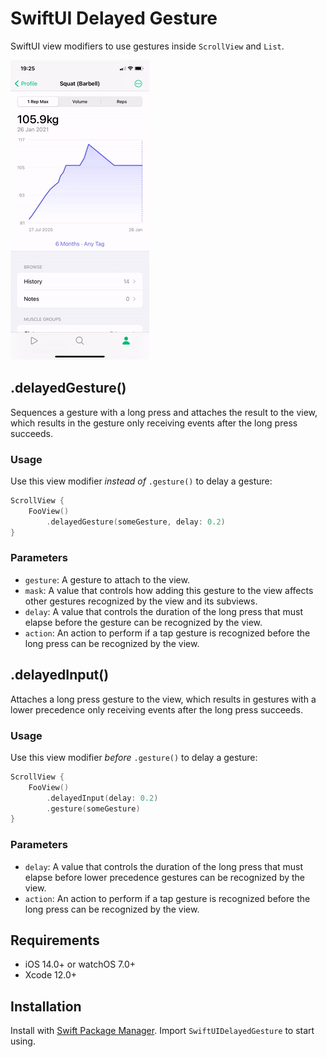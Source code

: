 # SwiftUI Delayed Gesture

SwiftUI view modifiers to use gestures inside `ScrollView` and `List`.

![Demo](./Resources/Demo.gif "Demo")

## .delayedGesture()
Sequences a gesture with a long press and attaches the result to the view, which results in the gesture only receiving events after the long press succeeds.

### Usage
Use this view modifier *instead of* `.gesture()` to delay a gesture:

```swift
ScrollView {
    FooView()
        .delayedGesture(someGesture, delay: 0.2)
}
```

### Parameters
* `gesture`: A gesture to attach to the view.
* `mask`: A value that controls how adding this gesture to the view affects other gestures recognized by the view and its subviews.
* `delay`: A value that controls the duration of the long press that must elapse before the gesture can be recognized by the view.
* `action`: An action to perform if a tap gesture is recognized before the long press can be recognized by the view.

## .delayedInput()
Attaches a long press gesture to the view, which results in gestures with a lower precedence only receiving events after the long press succeeds.

### Usage
Use this view modifier *before* `.gesture()` to delay a gesture:

```swift
ScrollView {
    FooView()
        .delayedInput(delay: 0.2)
        .gesture(someGesture)
}
```

### Parameters
* `delay`: A value that controls the duration of the long press that must elapse before lower precedence gestures can be recognized by the view.
* `action`: An action to perform if a tap gesture is recognized before the long press can be recognized by the view.

## Requirements

- iOS 14.0+ or watchOS 7.0+
- Xcode 12.0+

## Installation

Install with [Swift Package Manager](https://developer.apple.com/documentation/xcode/adding_package_dependencies_to_your_app).
Import `SwiftUIDelayedGesture` to start using.
